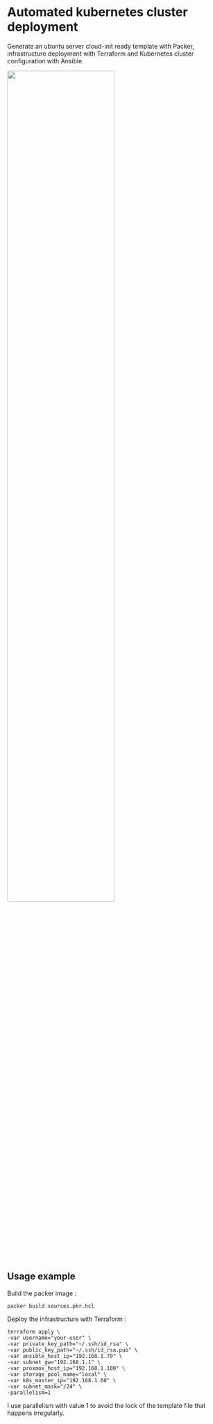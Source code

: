 # Automated kubernetes cluster deployment

Generate an ubuntu server cloud-init ready template with Packer, infrastructure deployment with Terraform and Kubernetes cluster configuration with Ansible. 


<img src="https://i.imgur.com/BOMDCMB.png" width="70%" height="70%">

## Usage example

Build the packer image :
```
packer build sources.pkr.hcl
```

Deploy the infrastructure with Terraform :
```
terraform apply \
-var username="your-user" \
-var private_key_path="~/.ssh/id_rsa" \
-var public_key_path="~/.ssh/id_rsa.pub" \
-var ansible_host_ip="192.168.1.70" \
-var subnet_gw="192.168.1.1" \
-var proxmox_host_ip="192.168.1.100" \
-var storage_pool_name="local" \
-var k8s_master_ip="192.168.1.60" \
-var subnet_mask="/24" \
-parallelism=1
```
I use parallelism with value 1 to avoid the lock of the template file that happens irregularly.
